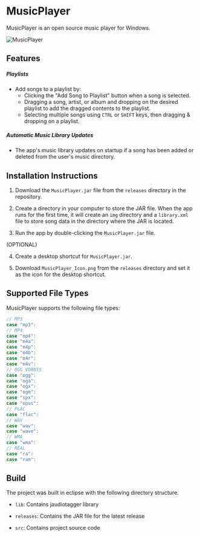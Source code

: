 # MusicPlayer

MusicPlayer is an open source music player for Windows.

![MusicPlayer](https://cloud.githubusercontent.com/assets/9737241/15847521/d1f4d14c-2c43-11e6-87be-7c6e24109a1e.PNG)


## Features

##### Playlists
* Add songs to a playlist by:
  * Clicking the "Add Song to Playlist" button when a song is selected.
  * Dragging a song, artist, or album and dropping on the desired playlist to add the dragged contents to the playlist.
  * Selecting multiple songs using `CTRL` or `SHIFT` keys, then dragging & dropping on a playlist.

##### Automatic Music Library Updates
* The app's music library updates on startup if a song has been added or deleted from the user's music directory.


## Installation Instructions

1. Download the `MusicPlayer.jar` file from the `releases` directory in the repository.

2. Create a directory in your computer to store the JAR file. When the app runs for the first time, it will create an `img` directory and a `library.xml` file to store song data in the directory where the JAR is located.

3. Run the app by double-clicking the `MusicPlayer.jar` file.

(OPTIONAL)

4. Create a desktop shortcut for `MusicPlayer.jar`.

5. Download `MusicPlayer_Icon.png` from the `releases` directory and set it as the icon for the desktop shortcut.


## Supported File Types

MusicPlayer supports the following file types:
```java
// MP3
case "mp3":
// MP4
case "mp4":
case "m4a":
case "m4p":
case "m4b":
case "m4r":
case "m4v":
// OGG VORBIS
case "ogg":
case "oga":
case "ogx":
case "ogm":
case "spx":
case "opus":
// FLAC
case "flac":
// WAV
case "wav":
case "wave":
// WMA
case "wma":
// REAL
case "ra":
case "ram":
```


## Build

The project was built in eclipse with the following directory structure.

* `lib`: Contains jaudiotagger library

* `releases`: Contains the JAR file for the latest release

* `src`: Contains project source code
